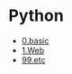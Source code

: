 # Python

- [0.basic](https://github.com/statKim/TIL/tree/master/Python/0.basic)
- [1.Web](https://github.com/statKim/TIL/tree/master/Python/1.Web)
- [99.etc](https://github.com/statKim/TIL/tree/master/Python/99.etc)